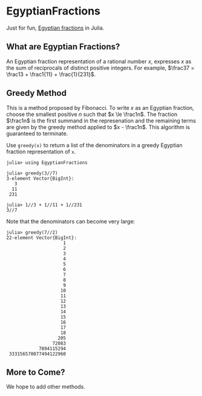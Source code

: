 # EgyptianFractions
Just for fun, [Egyptian fractions](https://en.wikipedia.org/wiki/Egyptian_fraction) in Julia.


## What are Egyptian Fractions?

An Egyptian fraction representation of a rational number $x$, expresses $x$ as the sum of 
reciprocals of distinct positive integers. 
For example, $\frac37 = \frac13 + \frac1{11} + \frac{1}{231}$.  

## Greedy Method

This is a method proposed by Fibonacci. To write $x$ as an Egyptian fraction, choose the smallest 
positive $n$ such that $x \le \frac1n$. The fraction $\frac1n$ is the first summand in the represenation
and the remaining terms are given by the greedy method applied to $x - \frac1n$. This algorithm is
guaranteed to terminate. 

Use `greedy(x)` to return a list of the denominators in a greedy Egyptian fraction representation of `x`.
```
julia> using EgyptianFractions

julia> greedy(3//7)
3-element Vector{BigInt}:
   3
  11
 231

julia> 1//3 + 1//11 + 1//231
3//7
```
Note that the denominators can become very large:
```
julia> greedy(7//2)
22-element Vector{BigInt}:
                     1
                     2
                     3
                     4
                     5
                     6
                     7
                     8
                     9
                    10
                    11
                    12
                    13
                    14
                    15
                    16
                    17
                    18
                   205
                 72083
            7894115294
 333156570077494122960
```

## More to Come?

We hope to add other methods. 